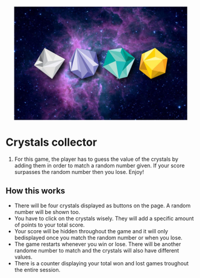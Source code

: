 <p align="center">
  <img width="460" height="300" src="https://raw.githubusercontent.com/edumoran/Crystals-collector/master/assets/images/cover.jpg">
</p>

# Crystals collector
1. For this game, the player has to guess the value of the crystals by adding them in order to match a random number given. If your score surpasses the random number then you lose. Enjoy!

## How this works
* There will be four crystals displayed as buttons on the page. A random number will be shown too.
* You have to click on the crystals wisely. They will add a specific amount of points to your total score. 
* Your score will be hidden throughout the game and it will only bedisplayed once you match the random number or when you lose.
* The game restarts whenever you win or lose. There will be another randome number to match and the crystals will also have different values.
* There is a counter displaying your total won and lost games troughout the entire session.
